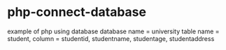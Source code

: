 # php-connect-database
example of php using database
database name = university
table name = student, column = studentid, studentname, studentage, studentaddress
